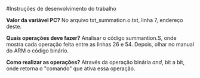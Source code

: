 #Instruções de desenvolvimento do trabalho

**Valor da variável PC?** No arquivo txt_summation.o.txt, linha 7, endereço deste.

**Quais operações deve fazer?** Analisar o código summantion.S, onde mostra cada operação feita entre as linhas 26 e 54. Depois, olhar no manual do ARM o código binário.

**Como realizar as operações?** Através da operação binária _and_, bit a bit, onde retorna o "comando" que ativa essa operação.
